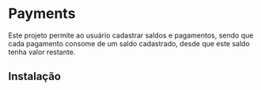 # Payments

Este projeto permite ao usuário cadastrar saldos e pagamentos, sendo que cada pagamento consome de um saldo cadastrado, desde que este saldo tenha valor restante.

## Instalação
